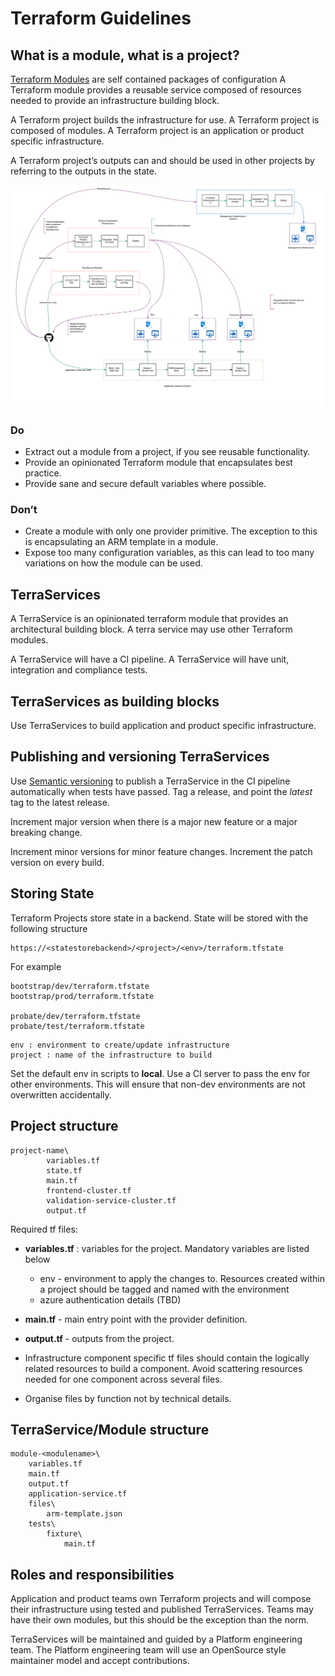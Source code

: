 # Terraform Guidelines



## What is a module, what is a project?
[Terraform Modules](https://www.terraform.io/intro/getting-started/modules.html) are self contained packages of configuration
A Terraform module provides a reusable service composed of resources needed to provide an infrastructure building block.

A Terraform project builds the infrastructure for use. A Terraform project is composed of modules. 
A Terraform project is an application or product specific infrastructure.

A Terraform project’s outputs can and should be used in other projects by referring to the outputs in the state.

![Pipeline Flow](../img/pipelineflow.png)

### Do
- Extract out a module from a project, if you see reusable functionality. 
- Provide an opinionated Terraform module that encapsulates best practice. 
- Provide sane and secure default variables where possible.

### Don’t
- Create a module with only one provider primitive. The exception to this is encapsulating an ARM template in a module.
-  Expose too many configuration variables, as this can lead to too many variations on how the module can be used. 

## TerraServices

A TerraService is an opinionated terraform module that provides an architectural building block. A terra service may use other Terraform modules. 

A TerraService will have a CI pipeline. A TerraService will have unit, integration and compliance tests. 


## TerraServices as building blocks

Use TerraServices to build application and product specific infrastructure. 

## Publishing and versioning TerraServices

Use [Semantic versioning](http://semver.org/) to publish a TerraService in the CI pipeline automatically when tests have passed. Tag a release, and point the *latest* tag to the latest release.

Increment major version when there is a major new feature or a major breaking change.

Increment minor versions for minor feature changes. 
Increment the patch version on every build.


## Storing State

Terraform Projects store state in a backend. 
State will be stored with the following structure

```code
https://<statestorebackend>/<project>/<env>/terraform.tfstate
```

For example

```code
bootstrap/dev/terraform.tfstate
bootstrap/prod/terraform.tfstate

probate/dev/terraform.tfstate
probate/test/terraform.tfstate
```

```code
env : environment to create/update infrastructure
project : name of the infrastructure to build

```

Set the default env in scripts to **local**. Use a CI server to pass the env for other environments. This will ensure that non-dev environments are not overwritten accidentally.
 
## Project structure


```text
project-name\
		variables.tf
		state.tf
		main.tf
		frontend-cluster.tf
		validation-service-cluster.tf
		output.tf				
```

Required tf files:

- **variables.tf** : variables for the project. Mandatory variables are listed below
    
    - env - environment to apply the changes to. Resources created within a project should be tagged and named with the environment 
    - azure authentication details (TBD)  

-  **main.tf** - main entry point with the provider definition.
-  **output.tf** - outputs from the project.
-  Infrastructure component specific tf files should contain the logically related resources to build a component. Avoid scattering resources needed for one component across several files.
-  Organise files by function not by technical details.
         


## TerraService/Module structure

```text
module-<modulename>\
	variables.tf 
	main.tf
	output.tf
	application-service.tf
	files\
		arm-template.json
	tests\
		fixture\
			main.tf 
```

## Roles and responsibilities 

Application and product teams own Terraform projects and will compose their infrastructure using tested and published TerraServices. Teams may have their own modules, but this should be the exception than the norm.

TerraServices will be maintained and guided by a Platform engineering team. The Platform engineering team will use an OpenSource style maintainer model and accept contributions. 
